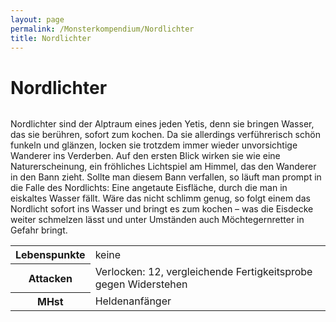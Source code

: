 ```yaml
---
layout: page
permalink: /Monsterkompendium/Nordlichter
title: Nordlichter
---
```


# Nordlichter

<img alt="" src="{{ site.baseurl }}/assets/images/monster/tn2/nordlicht.png"/>

Nordlichter sind der Alptraum eines jeden Yetis, denn sie bringen Wasser, das sie berühren, sofort zum kochen. Da sie allerdings verführerisch schön funkeln und glänzen, locken sie trotzdem immer wieder unvorsichtige Wanderer ins Verderben. Auf den ersten Blick wirken sie wie eine Naturerscheinung, ein fröhliches Lichtspiel am Himmel, das den Wanderer in den Bann zieht. Sollte man diesem Bann verfallen, so läuft man prompt in die Falle des Nordlichts: Eine angetaute Eisfläche, durch die man in eiskaltes Wasser fällt. Wäre das nicht schlimm genug, so folgt einem das Nordlicht sofort ins Wasser und bringt es zum kochen &ndash; was die Eisdecke weiter schmelzen lässt und unter Umständen auch Möchtegernretter in Gefahr bringt.

<table  >
<tbody>
<tr><th>Lebenspunkte</th><td>keine</td></tr>
<tr><th>Attacken</th><td>Verlocken: 12, vergleichende Fertigkeitsprobe gegen Widerstehen</td></tr>
<tr><th>MHst</th><td>Heldenanfänger</td></tr>
</tbody>
</table>
